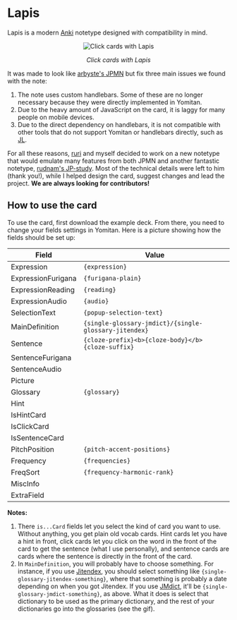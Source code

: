 # Lapis
Lapis is a modern [Anki](https://apps.ankiweb.net/) notetype designed with compatibility in mind. 

<div align="center">
  <img src="https://github.com/donkuri/lapis/raw/main/assets/Lapis.gif" alt="Click cards with Lapis">
  <p><em>Click cards with Lapis</em></p>
</div>

It was made to look like [arbyste's JPMN](https://arbyste.github.io/jp-mining-note-prerelease/) but fix three main issues we found with the note:

1. The note uses custom handlebars. Some of these are no longer necessary because they were directly implemented in Yomitan.
2. Due to the heavy amount of JavaScript on the card, it is laggy for many people on mobile devices.
3. Due to the direct dependency on handlebars, it is not compatible with other tools that do not support Yomitan or handlebars directly, such as [JL](https://github.com/rampaa/JL).

For all these reasons, [ruri](link-to-ruris-github) and myself decided to work on a new notetype that would emulate many features from both JPMN and another fantastic notetype, [rudnam's JP-study](https://github.com/rudnam/JP-study). Most of the technical details were left to him (thank you!), while I helped design the card, suggest changes and lead the project. **We are always looking for contributors!**

## How to use the card

To use the card, first download the example deck. From there, you need to change your fields settings in Yomitan. Here is a picture showing how the fields should be set up:


| Field              | Value                                             |
| ------------------ | ------------------------------------------------- |
| Expression         | `{expression}`                                    |
| ExpressionFurigana | `{furigana-plain}`                                |
| ExpressionReading  | `{reading}`                                       |
| ExpressionAudio    | `{audio}`                                         |
| SelectionText      | `{popup-selection-text}`                          |
| MainDefinition     | `{single-glossary-jmdict}/{single-glossary-jitendex}`|
| Sentence           | `{cloze-prefix}<b>{cloze-body}</b>{cloze-suffix}` |
| SentenceFurigana   |                                                   |
| SentenceAudio      |                                                   |
| Picture            |                                                   |
| Glossary           | `{glossary}`                                      |
| Hint               |                                                   |
| IsHintCard         |                                                   |
| IsClickCard        |                                                   |
| IsSentenceCard     |                                                   |
| PitchPosition      | `{pitch-accent-positions}`                        |
| Frequency          | `{frequencies}`                                   |
| FreqSort           | `{frequency-harmonic-rank}`                       |
| MiscInfo           |                                                   |
| ExtraField         |                                                   |

**Notes:**

1. There `is...Card` fields let you select the kind of card you want to use. Without anything, you get plain old vocab cards. Hint cards let you have a hint in front, click cards let you click on the word in the front of the card to get the sentence (what I use personally), and sentence cards are cards where the sentence is directly in the front of the card.
2. In `MainDefinition`, you will probably have to choose something. For instance, if you use [Jitendex](https://jitendex.org/), you should select something like `{single-glossary-jitendex-something}`, where that something is probably a date depending on when you got Jitendex. If you use [JMdict](https://github.com/yomidevs/jmdict-yomitan/releases), it'll be `{single-glossary-jmdict-something}`, as above. What it does is select that dictionary to be used as the primary dictionary, and the rest of your dictionaries go into the glossaries (see the gif).
